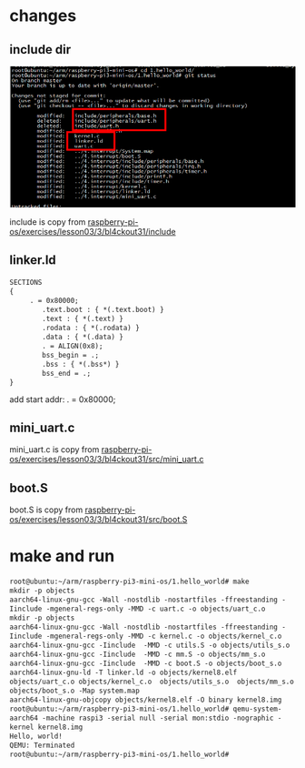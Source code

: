 # changes

## include dir
![image](https://github.com/magnate3/raspberry-pi3-mini-os/blob/qemu/1.hello_world/pic/changes.png)
 
include is copy from [raspberry-pi-os/exercises/lesson03/3/bl4ckout31/include](https://github.com/s-matyukevich/raspberry-pi-os/tree/master/exercises/lesson03/3/bl4ckout31)

## linker.ld

```
SECTIONS
{
     . = 0x80000;
        .text.boot : { *(.text.boot) }
        .text : { *(.text) }
        .rodata : { *(.rodata) }
        .data : { *(.data) }
        . = ALIGN(0x8);
        bss_begin = .;
        .bss : { *(.bss*) } 
        bss_end = .;
}

```

add start addr:  . = 0x80000;

##  mini_uart.c

mini_uart.c is copy from [raspberry-pi-os/exercises/lesson03/3/bl4ckout31/src/mini_uart.c](https://github.com/s-matyukevich/raspberry-pi-os/tree/master/exercises/lesson03/3/bl4ckout31/src)

## boot.S

boot.S is copy from [raspberry-pi-os/exercises/lesson03/3/bl4ckout31/src/boot.S](https://github.com/s-matyukevich/raspberry-pi-os/tree/master/exercises/lesson03/3/bl4ckout31/src)



# make and run

```
root@ubuntu:~/arm/raspberry-pi3-mini-os/1.hello_world# make
mkdir -p objects
aarch64-linux-gnu-gcc -Wall -nostdlib -nostartfiles -ffreestanding -Iinclude -mgeneral-regs-only -MMD -c uart.c -o objects/uart_c.o
mkdir -p objects
aarch64-linux-gnu-gcc -Wall -nostdlib -nostartfiles -ffreestanding -Iinclude -mgeneral-regs-only -MMD -c kernel.c -o objects/kernel_c.o
aarch64-linux-gnu-gcc -Iinclude  -MMD -c utils.S -o objects/utils_s.o
aarch64-linux-gnu-gcc -Iinclude  -MMD -c mm.S -o objects/mm_s.o
aarch64-linux-gnu-gcc -Iinclude  -MMD -c boot.S -o objects/boot_s.o
aarch64-linux-gnu-ld -T linker.ld -o objects/kernel8.elf  objects/uart_c.o objects/kernel_c.o  objects/utils_s.o  objects/mm_s.o  objects/boot_s.o -Map system.map
aarch64-linux-gnu-objcopy objects/kernel8.elf -O binary kernel8.img
root@ubuntu:~/arm/raspberry-pi3-mini-os/1.hello_world# qemu-system-aarch64 -machine raspi3 -serial null -serial mon:stdio -nographic -kernel kernel8.img
Hello, world!
QEMU: Terminated
root@ubuntu:~/arm/raspberry-pi3-mini-os/1.hello_world# 
```

